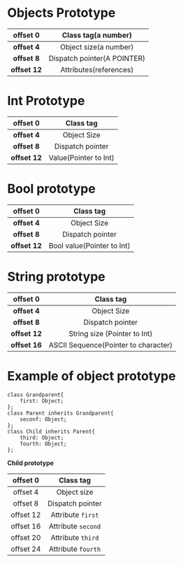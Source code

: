 # Objects Prototype

|   offset 0    |     Class tag(a number)     |
| :-----------: | :-------------------------: |
| **offset 4**  |    Object size(a number)    |
| **offset 8**  | Dispatch pointer(A POINTER) |
| **offset 12** |   Attributes(references)    |

# Int Prototype

|   offset 0    |       Class tag       |
| :-----------: | :-------------------: |
| **offset 4**  |      Object Size      |
| **offset 8**  |   Dispatch pointer    |
| **offset 12** | Value(Pointer to Int) |

# Bool prototype

|   offset 0    |         Class tag          |
| :-----------: | :------------------------: |
| **offset 4**  |        Object Size         |
| **offset 8**  |      Dispatch pointer      |
| **offset 12** | Bool value(Pointer to Int) |

# String prototype

|   offset 0    |              Class tag               |
| :-----------: | :----------------------------------: |
| **offset 4**  |             Object Size              |
| **offset 8**  |           Dispatch pointer           |
| **offset 12** |     String size (Pointer to Int)     |
| **offset 16** | ASCII Sequence(Pointer to character) |

# Example of object prototype

```
class Grandparent{
    first: Object;
};
class Parent inherits Grandparent{
    seconf: Object;
};
class Child inherits Parent{
    third: Object;
    fourth: Object;
};
```

**Child prototype**

| offset 0  |     Class tag      |
| :-------: | :----------------: |
| offset 4  |    Object size     |
| offset 8  |  Dispatch pointer  |
| offset 12 | Attribute `first`  |
| offset 16 | Attribute `second` |
| offset 20 | Attribute `third`  |
| offset 24 | Attribute `fourth` |

